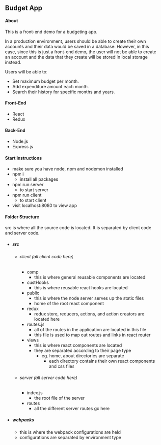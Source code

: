 ## Budget App

#### About
This is a front-end demo for a budgeting app.

In a production environment, users should be able to create their own accounts and their data would be saved in a database. However, in this case, since this is just a front-end demo, the user will not be able to create an account and the data that they create will be stored in local storage instead.

Users will be able to:
* Set maximum budget per month.
* Add expenditure amount each month.
* Search their history for specific months and years.

#### Front-End
* React
* Redux

#### Back-End
* Node.js
* Express.js

#### Start Instructions
* make sure you have node, npm and nodemon installed
* npm i
	* install all packages 
* npm run server
	* to start server
* npm run client
	* to start client
* visit localhost:8080 to view app 

#### Folder Structure
src is where all the source code is located. It is separated by client code and server code.

* ##### src 
	* ###### client (all client code here)
		* comp 
			* this is where general reusable components are located
		* custHooks
			* this is where reusable react hooks are located
		* public
			* this is where the node server serves up the static files
			* home of the root react component
		* redux
			* redux store, reducers, actions, and action creators are located here
		* routes.js
			* all of the routes in the application are located in this file
			* this file is used to map out routes and links in react router
		* views
			* this is where react components are located
			* they are separated according to their page type
				* eg. home, about directories are separate
					* each directory contains their own react components and css files
	* ###### server (all server code here)
		* index.js
			* the root file of the server 
		* routes
			* all the different server routes go here 
		
* ##### webpacks
	* this is where the webpack configurations are held
	* configurations are separated by environment type
